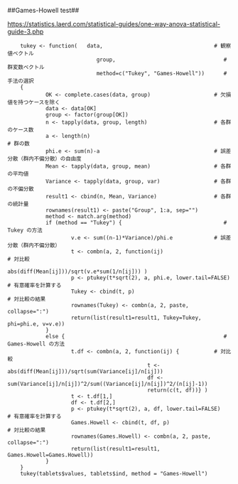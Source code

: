 ##Games-Howell test##

https://statistics.laerd.com/statistical-guides/one-way-anova-statistical-guide-3.php


		tukey <- function(   data,                                   # 観察値ベクトル
		                        group,                                  # 群変数ベクトル
		                        method=c("Tukey", "Games-Howell"))      # 手法の選択
		{
		        OK <- complete.cases(data, group)                    # 欠損値を持つケースを除く
		        data <- data[OK]
		        group <- factor(group[OK])
		        n <- tapply(data, group, length)                     # 各群のケース数
		        a <- length(n)                                               # 群の数
		        phi.e <- sum(n)-a                                    # 誤差分散（群内不偏分散）の自由度
		        Mean <- tapply(data, group, mean)                    # 各群の平均値
		        Variance <- tapply(data, group, var)                 # 各群の不偏分散
		        result1 <- cbind(n, Mean, Variance)                  # 各群の統計量
		        rownames(result1) <- paste("Group", 1:a, sep="")
		        method <- match.arg(method)
		        if (method == "Tukey") {                                # Tukey の方法
		                v.e <- sum((n-1)*Variance)/phi.e             # 誤差分散（群内不偏分散）
		                t <- combn(a, 2, function(ij)                        # 対比較
		                                        abs(diff(Mean[ij]))/sqrt(v.e*sum(1/n[ij])) )
		                p <- ptukey(t*sqrt(2), a, phi.e, lower.tail=FALSE)   # 有意確率を計算する
		                Tukey <- cbind(t, p)                                 # 対比較の結果
		                rownames(Tukey) <- combn(a, 2, paste, collapse=":")
		                return(list(result1=result1, Tukey=Tukey, phi=phi.e, v=v.e))
		        }
		        else {                                                  # Games-Howell の方法
		                t.df <- combn(a, 2, function(ij) {           # 対比較
		                                        t <- abs(diff(Mean[ij]))/sqrt(sum(Variance[ij]/n[ij]))
		                                        df <- sum(Variance[ij]/n[ij])^2/sum((Variance[ij]/n[ij])^2/(n[ij]-1))
		                                        return(c(t, df))} )
		                t <- t.df[1,]
		                df <- t.df[2,]
		                p <- ptukey(t*sqrt(2), a, df, lower.tail=FALSE)      # 有意確率を計算する
		                Games.Howell <- cbind(t, df, p)                      # 対比較の結果
		                rownames(Games.Howell) <- combn(a, 2, paste, collapse=":")
		                return(list(result1=result1, Games.Howell=Games.Howell))
		        }
		}
		tukey(tablets$values, tablets$ind, method = "Games-Howell")
